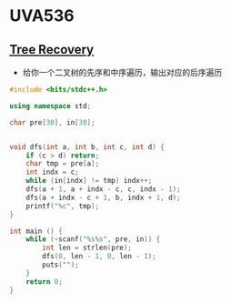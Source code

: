 # UVA536


## [Tree Recovery](https://vjudge.net/problem/UVA-536)

- 给你一个二叉树的先序和中序遍历，输出对应的后序遍历

```c++
#include <bits/stdc++.h>

using namespace std;

char pre[30], in[30];


void dfs(int a, int b, int c, int d) {
    if (c > d) return;
    char tmp = pre[a];
    int indx = c;
    while (in[indx] != tmp) indx++;
    dfs(a + 1, a + indx - c, c, indx - 1);
    dfs(a + indx - c + 1, b, indx + 1, d);
    printf("%c", tmp);
}

int main () {
    while (~scanf("%s%s", pre, in)) {
        int len = strlen(pre);
        dfs(0, len - 1, 0, len - 1);
        puts("");
    }
    return 0;
}
```

